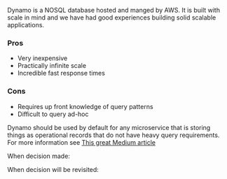 Dynamo is a NOSQL database hosted and manged by AWS. It is built with scale in mind and we have had good experiences building solid scalable applications.

### Pros
* Very inexpensive
* Practically infinite scale
* Incredible fast response times

### Cons
* Requires up front knowledge of query patterns
* Difficult to query ad-hoc

Dynamo should be used by default for any microservice that is storing things as operational records that do not have heavy query requirements. For more information see [This great Medium article](https://medium.com/imaginelearning/bring-dynamo-to-the-data-science-party-2d961b72bb8d?source=friends_link&sk=5dd7bd16cbf678bb926122549d83cb4a)

When decision made:

When decision will be revisited:

